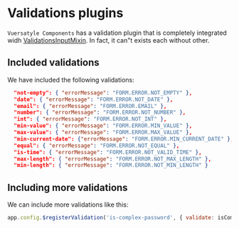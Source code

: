 <style>
body {
    overflow-x: scroll !important;
    overflow-y: scroll !important;
}
</style>

# Validations plugins

`Vuersatyle Components` has a validation plugin that is completely integrated widh [ValidationsInputMixin](/components/form/validations-input-mixin). In fact, it can"t exists each without other.

## Included validations

We have included the following validations:

```json
  "not-empty": { "errorMessage": "FORM.ERROR.NOT_EMPTY" },
  "date": { "errorMessage": "FORM.ERROR.NOT_DATE" },
  "email": { "errorMessage": "FORM.ERROR.EMAIL" },
  "number": { "errorMessage": "FORM.ERROR.NOT_NUMBER" },
  "int": { "errorMessage": "FORM.ERROR.NOT_INT" },
  "min-value": { "errorMessage": "FORM.ERROR.MIN_VALUE" },
  "max-value": { "errorMessage": "FORM.ERROR.MAX_VALUE" },
  "min-current-date": {"errorMessage": "FORM.ERROR.MIN_CURRENT_DATE" },
  "equal": { "errorMessage": "FORM.ERROR.NOT_EQUAL" },
  "is-time": { "errorMessage": "FORM.ERROR.NOT_VALID_TIME" },
  "max-length": { "errorMessage": "FORM.ERROR.NOT_MAX_LENGTH" },
  "min-length": { "errorMessage": "FORM.ERROR.NOT_MIN_LENGTH" }
```

<div class="mb-xs-8" />

## Including more validations

We can include more validations like this:

```js
app.config.$registerValidation('is-complex-password', { validate: isComplexPasswordFunc, errorMessage: 'FORM.ERROR.NOT_MIN_LENGTH' })
```

<div class="mb-xs-8" />
